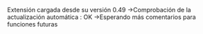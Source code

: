 Extensión cargada desde su versión 0.49
->Comprobación de la actualización automática : OK
->Esperando más comentarios para funciones futuras